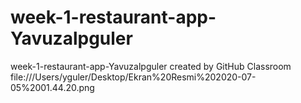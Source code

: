 # week-1-restaurant-app-Yavuzalpguler
week-1-restaurant-app-Yavuzalpguler created by GitHub Classroom
file:///Users/yguler/Desktop/Ekran%20Resmi%202020-07-05%2001.44.20.png

